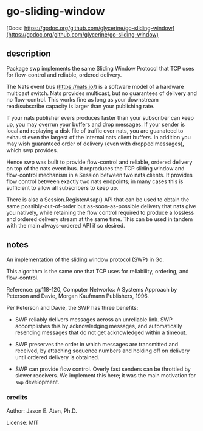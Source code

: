 # go-sliding-window

[Docs: https://godoc.org/github.com/glycerine/go-sliding-window](https://godoc.org/github.com/glycerine/go-sliding-window)

## description

Package swp implements the same Sliding Window Protocol that
TCP uses for flow-control and reliable, ordered delivery.

The Nats event bus (https://nats.io/) is a
software model of a hardware multicast
switch. Nats provides multicast, but no guarantees of delivery
and no flow-control. This works fine as long as your
downstream read/subscribe capacity is larger than your
publishing rate.

If your nats publisher evers produces
faster than your subscriber can keep up, you may overrun
your buffers and drop messages. If your sender is local
and replaying a disk file of traffic over nats, you are
guanateed to exhaust even the largest of the internal
nats client buffers. In addition you may wish guaranteed
order of delivery (even with dropped messages), which
swp provides.

Hence swp was built to provide flow-control and reliable, ordered
delivery on top of the nats event bus. It reproduces the
TCP sliding window and flow-control mechanism in a
Session between two nats clients. It provides flow
control between exactly two nats endpoints; in many
cases this is sufficient to allow all subscribers to
keep up.

There is also a Session.RegisterAsap() API that can be
used to obtain the same possibly-out-of-order but as-soon-as-possible
delivery that nats give you natively, while retaining the
flow control required to produce a lossless and ordered
delivery stream at the same time. This can be used in
tandem with the main always-ordered API if so desired.


## notes

An implementation of the sliding window protocol (SWP) in Go.

This algorithm is the same one that TCP uses for reliability,
ordering, and flow-control.

Reference: pp118-120, Computer Networks: A Systems Approach
  by Peterson and Davie, Morgan Kaufmann Publishers, 1996.

Per Peterson and Davie, the SWP has three benefits:

 * SWP reliably delivers messages across an unreliable link. SWP accomplishes this by acknowledging messages, and automatically resending messages that do not get acknowledged within a timeout.

 * SWP preserves the order in which messages are transmitted and received, by attaching sequence numbers and holding off on delivery until ordered delivery is obtained.

 * SWP can provide flow control. Overly fast senders can be throttled by slower receivers. We implement this here; it was the main motivation for `swp` development.


### credits

Author: Jason E. Aten, Ph.D.

License: MIT
